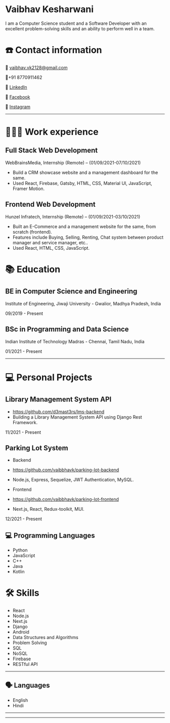 # Vaibhav Kesharwani

I am a Computer Science student and a Software Developer with an excellent problem-solving skills and an ability to perform well in a team.

# ☎️ Contact information

📧 vaibhav.vk2128@gmail.com

📱+91 8770911462

🔗 [LinkedIn](https://www.linkedin.com/in/vaibhav-kesharwani-5b8137111/)

🔗 [Facebook](https://www.facebook.com/vaibhav.vk28/)

🔗 [Instagram](https://www.instagram.com/vk_2128/)

---

# **👩🏻‍💻** Work experience

## Full Stack Web Development

WebBrainsMedia, Internship (Remote) – (01/09/2021-07/10/2021)

- Build a CRM showcase website and a management dashboard for the same.
- Used React, Firebase, Gatsby, HTML, CSS, Material UI, JavaScript, Framer Motion.

## Frontend Web Development

Hunzel Infratech, Internship (Remote) – (01/09/2021-03/10/2021)

- Built an E-Commerce and a management website for the same, from scratch (frontend).
- Features include Buying, Selling, Renting, Chat system between product manager and service manager, etc..
- Used React, HTML, CSS, JavaScript.

# 📚 Education

## **BE in Computer Science and Engineering**

Institute of Engineering, Jiwaji University -
Gwalior, Madhya Pradesh, India

09/2019 - Present

## **BSc in Programming and Data Science**

Indian Institute of Technology Madras -
Chennai, Tamil Nadu, India

01/2021 - Present

---

# 💻 Personal Projects

## Library Management System API

- https://github.com/d3mast3rs/lms-backend
- Building a Library Management System API using Django Rest Framework.

11/2021 - Present

## Parking Lot System

- Backend
- https://github.com/vaibbhavk/parking-lot-backend
- Node.js, Express, Sequelize, JWT Authentication, MySQL.

- Frontend
- https://github.com/vaibbhavk/parking-lot-frontend
- Next.js, React, Redux-toolkit, MUI.

12/2021 - Present

## 💻 Programming Languages

- Python
- JavaScript
- C++
- Java
- Kotlin

# 🛠 Skills

- React
- Node.js
- Next.js
- Django
- Android
- Data Structures and Algorithms
- Problem Solving
- SQL
- NoSQL
- Firebase
- RESTful API

---

## 🗣 Languages

- English
- Hindi

---

---
